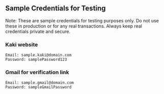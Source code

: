 ## Sample Credentials for Testing
Note: These are sample credentials for testing purposes only. Do not use these in production or for any real transactions. Always keep real credentials private and secure.

### Kaki website 
```
Email: sample.kaki@domain.com
Password: samplePassword123
```

### Gmail for verification link
```
Email: sample.gmail@domain.com
Password: sampleGmailPassword
```
